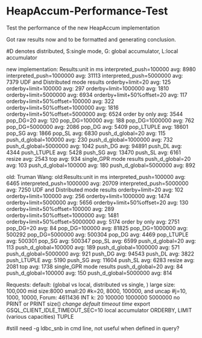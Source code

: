 # HeapAccum-Performance-Test
Test the performance of the new HeapAccum implementation

Got raw results now and to be formatted and generating conclusion. 

#D denotes distributed, S:single mode, G: global accumulator, L:local accumulator

new implementation:
Results:unit in ms
interpreted_push=100000 avg: 8980
interpreted_push=1000000 avg: 31113
interpreted_push=5000000 avg: 7379
UDF and Distributed mode results
orderby+limit=20 avg: 125
orderby+limit=100000 avg: 297
orderby+limit=1000000 avg: 1810
orderby+limit=5000000 avg: 6934
orderby+limit+50%offset=20 avg: 117
orderby+limit+50%offset=100000 avg: 322
orderby+limit+50%offset=1000000 avg: 1816
orderby+limit+50%offset=5000000 avg: 6524
order by only avg: 3544
pop_DG=20 avg: 120
pop_DG=100000 avg: 188
pop_DG=1000000 avg: 762
pop_DG=5000000 avg: 2086
pop_DG avg: 5409
pop_LTUPLE avg: 18601
pop_SG avg: 1866
pop_SL avg: 6830
push_d_global=20 avg: 115
push_d_global=100000 avg: 230
push_d_global=1000000 avg: 732
push_d_global=5000000 avg: 1042
push_DG avg: 94891
push_DL avg: 4344
push_LTUPLE avg: 5428
push_SG avg: 13470
push_SL avg: 6161
resize avg: 2543
top avg: 934
single_GPR mode results
push_d_global=20 avg: 103
push_d_global=100000 avg: 180
push_d_global=5000000 avg: 892

old:
Truman Wang: old:Results:unit in ms
interpreted_push=100000 avg: 6465
interpreted_push=1000000 avg: 20709
interpreted_push=5000000 avg: 7250
UDF and Distributed mode results
orderby+limit=20 avg: 102
orderby+limit=100000 avg: 256
orderby+limit=1000000 avg: 1474
orderby+limit=5000000 avg: 5656
orderby+limit+50%offset=20 avg: 130
orderby+limit+50%offset=100000 avg: 289
orderby+limit+50%offset=1000000 avg: 1481
orderby+limit+50%offset=5000000 avg: 5174
order by only avg: 2751
pop_DG=20 avg: 84
pop_DG=100000 avg: 81825
pop_DG=1000000 avg: 500292
pop_DG=5000000 avg: 500304
pop_DG avg: 4469
pop_LTUPLE avg: 500301
pop_SG avg: 500347
pop_SL avg: 6599
push_d_global=20 avg: 113
push_d_global=100000 avg: 189
push_d_global=1000000 avg: 571
push_d_global=5000000 avg: 921
push_DG avg: 94543
push_DL avg: 3822
push_LTUPLE avg: 5190
push_SG avg: 11604
push_SL avg: 6283
resize avg: 2081
top avg: 1738
single_GPR mode results
push_d_global=20 avg: 84
push_d_global=100000 avg: 150
push_d_global=5000000 avg: 814


Requests:
default: (global vs local, distributed vs single, )
large size: 100,000
mid size:8000
small:20
#k=20, 8000, 100000, and uncap
#j=10, 1000, 10000, 
Forum: 4611436
INT k: 20 100000 1000000 5000000
no PRINT or PRINT size()
*change default timeout time*
export GSQL_CLIENT_IDLE_TIMEOUT_SEC=10
local accumulator
ORDERBY, LIMIT (various capacities)
TUPLE<more elements>



#still need -g ldbc_snb in cmd line, not useful when defined in query?

